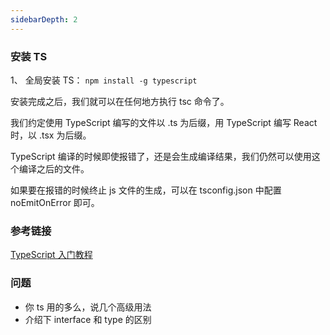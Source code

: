 ```yaml
---
sidebarDepth: 2
---
```


### 安装 TS

1、 全局安装 TS： `npm install -g typescript`

安装完成之后，我们就可以在任何地方执行 tsc 命令了。

我们约定使用 TypeScript 编写的文件以 .ts 为后缀，用 TypeScript 编写 React 时，以 .tsx 为后缀。

TypeScript 编译的时候即使报错了，还是会生成编译结果，我们仍然可以使用这个编译之后的文件。

如果要在报错的时候终止 js 文件的生成，可以在 tsconfig.json 中配置 noEmitOnError 即可。

### 参考链接

[TypeScript 入门教程](https://ts.xcatliu.com/)

### 问题

- 你 ts 用的多么，说几个高级用法
- 介绍下 interface 和 type 的区别
